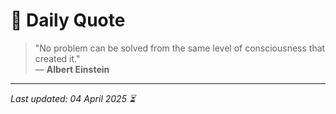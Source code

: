 # 📜 Daily Quote

> "No problem can be solved from the same level of consciousness that created it."  
> — **Albert Einstein**

---

_Last updated: 04 April 2025 ⏳_
